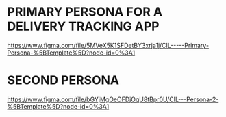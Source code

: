 # PRIMARY PERSONA FOR A DELIVERY TRACKING APP
https://www.figma.com/file/5MVeX5K1SFDetBY3xrja1j/CIL-----Primary-Persona-%5BTemplate%5D?node-id=0%3A1

# SECOND PERSONA
https://www.figma.com/file/bGYjMgOeOFDjOqU8tBpr0U/CIL---Persona-2-%5BTemplate%5D?node-id=0%3A1